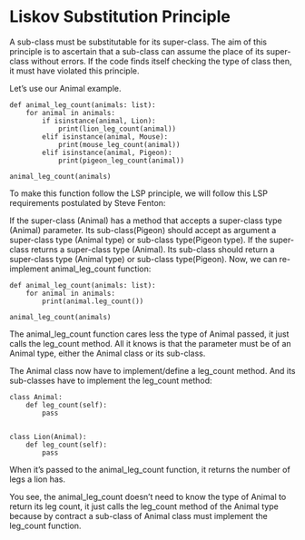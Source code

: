 # Liskov Substitution Principle

A sub-class must be substitutable for its super-class.  The aim of this principle is to ascertain that a sub-class can assume the place of its super-class without errors.  If the code finds itself checking the type of class then, it must have violated this principle.

Let’s use our Animal example.

    def animal_leg_count(animals: list):
        for animal in animals:
            if isinstance(animal, Lion):
                print(lion_leg_count(animal))
            elif isinstance(animal, Mouse):
                print(mouse_leg_count(animal))
            elif isinstance(animal, Pigeon):
                print(pigeon_leg_count(animal))
            
    animal_leg_count(animals)


To make this function follow the LSP principle, we will follow this LSP requirements postulated by Steve Fenton:

If the super-class (Animal) has a method that accepts a super-class type (Animal) parameter.  Its sub-class(Pigeon) should accept as argument a super-class type (Animal type) or sub-class type(Pigeon type).  If the super-class returns a super-class type (Animal).  Its sub-class should return a super-class type (Animal type) or sub-class type(Pigeon).  Now, we can re-implement animal_leg_count function:

    def animal_leg_count(animals: list):
	    for animal in animals:
	        print(animal.leg_count())
	        
	animal_leg_count(animals)        
        



The animal_leg_count function cares less the type of Animal passed, it just calls the leg_count method.  All it knows is that the parameter must be of an Animal type, either the Animal class or its sub-class.

The Animal class now have to implement/define a leg_count method.  And its sub-classes have to implement the leg_count method:

    class Animal:
        def leg_count(self):
            pass
    
    
    class Lion(Animal):
        def leg_count(self):
            pass



When it’s passed to the animal_leg_count function, it returns the number of legs a lion has.

You see, the animal_leg_count doesn’t need to know the type of Animal to return its leg count, it just calls the leg_count method of the Animal type because by contract a sub-class of Animal class must implement the leg_count function.

